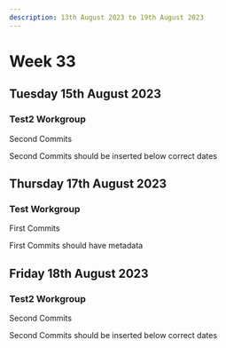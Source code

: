 ```yaml
---
description: 13th August 2023 to 19th August 2023
---
```


# Week 33

## Tuesday 15th August 2023

### Test2 Workgroup

Second Commits

Second Commits should be inserted below correct dates

## Thursday 17th August 2023

### Test Workgroup

First Commits

First Commits should have metadata
## Friday 18th August 2023

### Test2 Workgroup

Second Commits

Second Commits should be inserted below correct dates